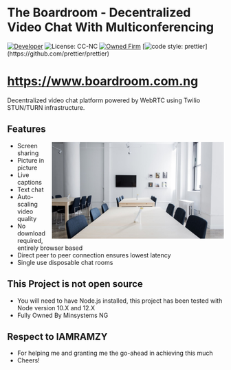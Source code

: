 # The Boardroom - Decentralized Video Chat With Multiconferencing

[![Developer](https://img.shields.io/badge/Developer-Mathemartins-blueviolet)](https://theboardroom.ng)
![License: CC-NC](https://img.shields.io/badge/License-CCNC-blue.svg)
[![Owned Firm](https://img.shields.io/badge/Company-Minsystems%20NG-lightblue)](https://www.minsystems.ng)
[![code style: prettier](https://img.shields.io/badge/code_style-prettier-ff69b4.svg?)](https://github.com/prettier/prettier)


# https://www.boardroom.com.ng

Decentralized video chat platform powered by WebRTC using Twilio STUN/TURN infrastructure.

## Features

<img align="right" width="400" height="auto" src="public/assets/img/background/img-85.jpg">

- Screen sharing
- Picture in picture
- Live captions
- Text chat
- Auto-scaling video quality
- No download required, entirely browser based
- Direct peer to peer connection ensures lowest latency
- Single use disposable chat rooms

## This Project is not open source 

- You will need to have Node.js installed, this project has been tested with Node version 10.X and 12.X
- Fully Owned By Minsystems NG

## Respect to IAMRAMZY

- For helping me and granting me the go-ahead in achieving this much
- Cheers!
